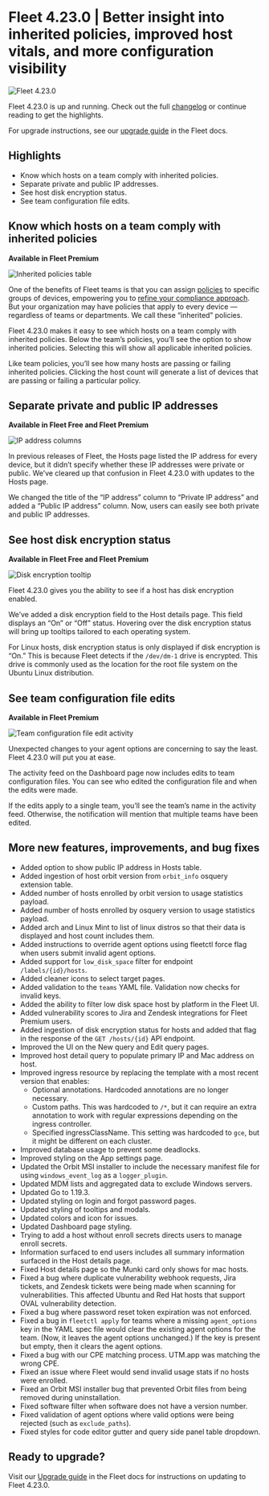 # Fleet 4.23.0 | Better insight into inherited policies, improved host vitals, and more configuration visibility

![Fleet 4.23.0](../website/assets/images/articles/fleet-4.23.0-800x450@2x.jpg)

Fleet 4.23.0 is up and running. Check out the full [changelog](https://github.com/fleetdm/fleet/releases/tag/fleet-v4.23.0) or continue reading to get the highlights.

For upgrade instructions, see our [upgrade guide](https://fleetdm.com/docs/deploying/upgrading-fleet) in the Fleet docs.

## Highlights
- Know which hosts on a team comply with inherited policies.
- Separate private and public IP addresses.
- See host disk encryption status.
- See team configuration file edits.

## Know which hosts on a team comply with inherited policies
**Available in Fleet Premium**

![Inherited policies table](../website/assets/images/articles/fleet-4.23.0-inherited-policies-table-800x450@2x.jpg)

One of the benefits of Fleet teams is that you can assign [policies](https://fleetdm.com/securing/what-are-fleet-policies) to specific groups of devices, empowering you to [refine your compliance approach](https://fleetdm.com/securing/stay-on-course-with-your-security-compliance-goals). But your organization may have policies that apply to every device — regardless of teams or departments. We call these “inherited” policies.

Fleet 4.23.0 makes it easy to see which hosts on a team comply with inherited policies. Below the team’s policies, you’ll see the option to show inherited policies. Selecting this will show all applicable inherited policies.

Like team policies, you’ll see how many hosts are passing or failing inherited policies. Clicking the host count will generate a list of devices that are passing or failing a particular policy.

## Separate private and public IP addresses
**Available in Fleet Free and Fleet Premium**

![IP address columns](../website/assets/images/articles/fleet-4.23.0-ip-address-columns-800x450@2x.jpg)

In previous releases of Fleet, the Hosts page listed the IP address for every device, but it didn’t specify whether these IP addresses were private or public. We’ve cleared up that confusion in Fleet 4.23.0 with updates to the Hosts page.

We changed the title of the “IP address” column to “Private IP address” and added a “Public IP address” column. Now, users can easily see both private and public IP addresses.

## See host disk encryption status
**Available in Fleet Free and Fleet Premium**

![Disk encryption tooltip](../website/assets/images/articles/fleet-4.23.0-disk-encryption-tooltip-800x450@2x.jpg)

Fleet 4.23.0 gives you the ability to see if a host has disk encryption enabled.

We’ve added a disk encryption field to the Host details page. This field displays an “On” or “Off” status. Hovering over the disk encryption status will bring up tooltips tailored to each operating system.

For Linux hosts, disk encryption status is only displayed if disk encryption is “On.” 
This is because Fleet detects if the `/dev/dm-1` drive is encrypted. This drive is commonly used as the location for the root file system on the Ubuntu Linux distribution.

## See team configuration file edits
**Available in Fleet Premium**

![Team configuration file edit activity](../website/assets/images/articles/fleet-4.23.0-team-config-edit-activity-800x450@2x.jpg)

Unexpected changes to your agent options are concerning to say the least. Fleet 4.23.0 will put you at ease.

The activity feed on the Dashboard page now includes edits to team configuration files. You can see who edited the configuration file and when the edits were made.

If the edits apply to a single team, you’ll see the team’s name in the activity feed. Otherwise, the notification will mention that multiple teams have been edited.

## More new features, improvements, and bug fixes

- Added option to show public IP address in Hosts table.
- Added ingestion of host orbit version from `orbit_info` osquery extension table.
- Added number of hosts enrolled by orbit version to usage statistics payload.
- Added number of hosts enrolled by osquery version to usage statistics payload.
- Added arch and Linux Mint to list of linux distros so that their data is displayed and host count includes them.
- Added instructions to override agent options using fleetctl force flag when users submit invalid agent options.
- Added support for `low_disk_space` filter for endpoint `/labels/{id}/hosts`.
- Added cleaner icons to select target pages.
- Added validation to the `teams` YAML file. Validation now checks for invalid keys.
- Added the ability to filter low disk space host by platform in the Fleet UI.
- Added vulnerability scores to Jira and Zendesk integrations for Fleet Premium users.
- Added ingestion of disk encryption status for hosts and added that flag in the response of the `GET /hosts/{id}` API endpoint.
- Improved the UI on the New query and Edit query pages.
- Improved host detail query to populate primary IP and Mac address on host.
- Improved ingress resource by replacing the template with a most recent version that enables:
   - Optional annotations. Hardcoded annotations are no longer necessary.
   - Custom paths. This was hardcoded to `/*`, but it can require an extra annotation to work with regular expressions depending on the ingress controller.
   - Specified ingressClassName. This setting was hardcoded to `gce`, but it might be different on each cluster.
- Improved database usage to prevent some deadlocks.
- Improved styling on the App settings page.
- Updated the Orbit MSI installer to include the necessary manifest file for using `windows_event_log` as a `logger_plugin`.
- Updated MDM lists and aggregated data to exclude Windows servers.
- Updated Go to 1.19.3.
- Updated styling on login and forgot password pages.
- Updated styling of tooltips and modals.
- Updated colors and icon for issues.
- Updated Dashboard page styling.
- Trying to add a host without enroll secrets directs users to manage enroll secrets.
- Information surfaced to end users includes all summary information surfaced in the Host details page.
- Fixed Host details page so the Munki card only shows for mac hosts.
- Fixed a bug where duplicate vulnerability webhook requests, Jira tickets, and Zendesk tickets were being made when scanning for vulnerabilities. This affected Ubuntu and Red Hat hosts that support OVAL vulnerability detection.
- Fixed a bug where password reset token expiration was not enforced.
- Fixed a bug in `fleetctl apply` for teams where a missing `agent_options` key in the YAML spec file would clear the existing agent options for the team. (Now, it leaves the agent options unchanged.) If the key is present but empty, then it clears the agent options.
- Fixed a bug with our CPE matching process. UTM.app was matching the wrong CPE.
- Fixed an issue where Fleet would send invalid usage stats if no hosts were enrolled.
- Fixed an Orbit MSI installer bug that prevented Orbit files from being removed during uninstallation.
- Fixed software filter when software does not have a version number.
- Fixed validation of agent options where valid options were being rejected (such as `exclude_paths`).
- Fixed styles for code editor gutter and query side panel table dropdown.

## Ready to upgrade?

Visit our [Upgrade guide](https://fleetdm.com/docs/deploying/upgrading-fleet) in the Fleet docs for instructions on updating to Fleet 4.23.0.

<meta name="category" value="releases">
<meta name="authorFullName" value="Noah Talerman">
<meta name="authorGitHubUsername" value="noahtalerman">
<meta name="publishedOn" value="2022-11-14">
<meta name="articleTitle" value="Fleet 4.23.0 | Better insight into inherited policies, improved host vitals, and more configuration visibility">
<meta name="articleImageUrl" value="../website/assets/images/articles/fleet-4.23.0-800x450@2x.jpg">
